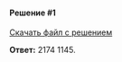 #### Решение #1
[Скачать файл с решением](https://github.com/Thundiverter/infege2022/raw/main/repofiles/25009665_18_sol.xls)

**Ответ:** 2174 1145.
